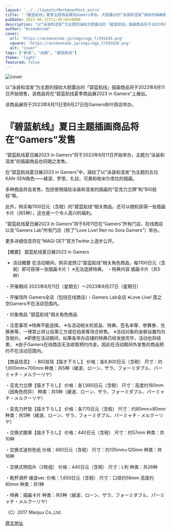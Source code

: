 ```yaml
---
layout: '../../layouts/MarkdownPost.astro'
title: "「碧蓝航线」夏季主题商品展在Gamers举办，大胆露出的“泳装和湿发”描绘的插画商品将于8月11日开始销售"
pubDate: 2023-06-15T11:45:03+0900
description: "以“泳装和湿发”为主题的描绘大胆露出的「碧蓝航线」插画商品将于2023年8月11日开始销售，该商品将在“碧蓝航线夏季商品展2023 in Gamers”上展出。"
author: "AnimeAnime"
cover:
  url: 'https://animeanime.jp/imgs/ogp_f/591836.png'
  square: 'https://animeanime.jp/imgs/ogp_f/591836.png'
  alt: "cover"
tags: ["新闻", "动画", "碧蓝航线"]
theme: 'light'
featured: false
---
```


![cover](https://animeanime.jp/imgs/ogp_f/591836.png)

以“泳装和湿发”为主题的描绘大胆露出的「碧蓝航线」插画商品将于2023年8月11日开始销售，该商品将在“碧蓝航线夏季商品展2023 in Gamers”上展出。

该商品展将于2023年8月11日至8月27日在Gamers秋叶原店举办。

# 『碧蓝航线』夏日主题插画商品将在“Gamers”发售

“碧蓝航线夏日展2023 in Gamers”将于2023年8月11日开始举办，主题为“泳装和湿发”的插画商品也将随之发售。

在“碧蓝航线夏日展2023 in Gamers”中，描绘了以“泳装和湿发”为主题的五位KAN-SEN角色——綾波、罗恩、扎拉、可畏和帕米尔库拉的插画。

多种商品将会发售，包括使用描绘泳装和湿发的插画的“亚克力立牌”和“BIG挂毯”等。

此外，购买每1100日元（含税）的“碧蓝航线”相关商品，还可以随机获得一张插画卡片（共5种），这也是一个令人高兴的福利。

“碧蓝航线夏日展2023 in Gamers”将于8月11日在“Gamers”所有门店、在线商店以及“Gamers Lab”所有门店（除了“Love Live! Ren no Sora Gamers”）举办。

更多详细信息将在“MAGI GET”官方Twitter上逐步公开。

【概要】
碧蓝航线夏日展2023 in Gamers
- 活动概要
在活动期间，购买或预订“碧蓝航线”相关角色商品，每1100日元（含税）即可获得一张插画卡片！
※无法选择特典。
・特典内容
插画卡片（共5种）

・开催期间
2023年8月11日（星期五）～2023年8月27日（星期日）

・开催场所
Gamers全店（包括在线商店）・Gamers Lab全店
※Love Live! 莲之空Gamers不在活动范围内。

・対象商品
“碧蓝航线”相关角色商品

・注意事项
※特典不能选择。
※与活动相关的奖品、特典、签名本等、参赛券、兑换券等，一律禁止转让给第三方或在拍卖等场合转售。
※活动对象的金额设置均为含税价。
※即使在活动期间，如果各举办店铺的特典已经发放完毕，活动也将结束。
※由于Gamers在线商店无法收取预约内金，因此在活动期间外发售的商品预约不在活动范围内。

【商品信息】
・BIG挂毯【描き下ろし】
价格：各8,800日元（含税）
尺寸：约1,600mm×700mm
种类：共5种（綾波、ローン、ザラ、フォーミダブル、パーミャチ・メルクーリヤ）

・亚克力立牌【描き下ろし】
价格：各1,980日元（含税）
尺寸：高度约180mm（因角色而异）
种类：共5种（綾波、ローン、ザラ、フォーミダブル、パーミャチ・メルクーリヤ）

・亚克力杯垫【描き下ろし】
价格：各770日元（含税）
尺寸：约80mm×80mm
种类：共5种（綾波、ローン、ザラ、フォーミダブル、パーミャチ・メルクーリヤ）

・交换式徽章【描き下ろし】
价格：440日元（含税）
尺寸：约57mm
种类：共10种

・交换式迷你色纸
价格：660日元（含税）
尺寸：约135mm×120mm
种类：共16种

・交换式明信片（2枚组）
价格：440日元（含税）
尺寸：L判
种类：共26种

・乾杯酒杯 綾波ver.
价格：1,650日元（含税）
尺寸：口径约56mm 高度约80mm
种类：共1种

・特典：插画卡片
种类：共5种（綾波、ローン、ザラ、フォーミダブル、パーミャチ・メルクーリヤ）

（C）2017 Manjuu Co.,Ltd.

  [原文地址](https://animeanime.jp/article/2023/06/15/77929.html)
